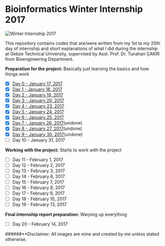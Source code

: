 # Bioinformatics Winter Internship 2017

![Winter Internship 2017](https://github.com/hariesramdhani/winter-internship-2017/blob/master/readme_banner.png)

This repository contains codes that are/were written from my 1st to my 20th day of internship and short explanations of what I did during the internship at Gebze Technical University, supervised by Asst. Prof. Dr. Tunahan ÇAKIR from Bioengineering Department.

**Preparation for the project:** Basically just learning the basics and how things work
- [x] [Day 0 - January 17, 2017](https://github.com/hariesramdhani/winter-internship-2017/wiki/Day-0)
- [x] [Day 1 - January 18, 2017](https://github.com/hariesramdhani/winter-internship-2017/wiki/Day-1)
- [x] [Day 2 - January 19, 2017](https://github.com/hariesramdhani/winter-internship-2017/wiki/Day-2)
- [x] [Day 3 - January 20, 2017](https://github.com/hariesramdhani/winter-internship-2017/wiki/Day-3)
- [x] [Day 4 - January 23, 2017](https://github.com/hariesramdhani/winter-internship-2017/wiki/Day-4) 
- [x] [Day 5 - January 24, 2017](https://github.com/hariesramdhani/winter-internship-2017/wiki/Day-5) 
- [x] [Day 6 - January 25, 2017](https://github.com/hariesramdhani/winter-internship-2017/wiki/Day-6)
- [x] [Day 7 - January 26, 2017](https://github.com/hariesramdhani/winter-internship-2017/wiki/Day-7)(undone)
- [x] [Day 8 - January 27, 2017](https://github.com/hariesramdhani/winter-internship-2017/wiki/Day-8)(undone)
- [x] [Day 9 - January 30, 2017](https://github.com/hariesramdhani/winter-internship-2017/wiki/Day-9)(undone)
- [ ] Day 10 - January 31, 2017

**Working with the project:** Starts to work with the project
- [ ] Day 11 - February 1, 2017
- [ ] Day 12 - February 2, 2017
- [ ] Day 13 - February 3, 2017
- [ ] Day 14 - February 6, 2017
- [ ] Day 15 - February 7, 2017
- [ ] Day 16 - February 8, 2017
- [ ] Day 17 - February 9, 2017
- [ ] Day 18 - February 10, 2017
- [ ] Day 19 - February 13, 2017

**Final internship report preparation:** Warping up everything
- [ ] Day 20 - February 14, 2017


######**Disclaimer: All images are mine and created by me unless stated otherwise.

